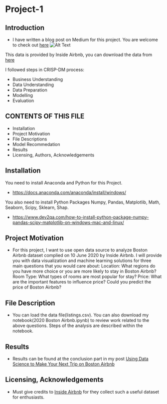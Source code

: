 # Project-1
Introduction
------------
* I have written a blog post on Medium for this project. You are welcome to check out [here](https://medium.com/@lx2254/using-data-science-to-make-your-next-trip-on-boston-airbnb-952030cad433?source=friends_link&sk=b1b5375d4467a8a54a40def3192c87db)
![Alt Text](https://cdn-images-1.medium.com/max/2560/1*BAE3H2ghMdKIQ-jDBAb-Yw.jpeg)

This data is provided by Inside Airbnb, you can download the data from [here](http://insideairbnb.com/get-the-data.html)

I followed steps in CRISP-DM process:
* Business Understanding
* Data Understanding
* Data Preparation
* Modelling
* Evaluation

CONTENTS OF THIS FILE
---------------------

 * Installation
 * Project Motivation
 * File Descriptions
 * Model Recommedation
 * Results
 * Licensing, Authors, Acknowledgements

Installation
------------

You need to install Anaconda and Python for this Project.
* https://docs.anaconda.com/anaconda/install/windows/

You also need to install Python Packages Numpy, Pandas, Matplotlib, Math, Seaborn, Scipy, Sklearn, Shap.
* https://www.dev2qa.com/how-to-install-python-package-numpy-pandas-scipy-matplotlib-on-windows-mac-and-linux/

Project Motivation
------------
 
 * For this project, I want to use open data source to analyze Boston Airbnb dataset complied on 10 June 2020 by Inside Airbnb. I will provide you with data visualization and machine learning solutions for three main questions that you would care about: Location: What regions do you have more choice or you are more likely to stay in Boston Airbnb? Room Type: What types of rooms are most popular for stay? Price: What are the important features to influence price? Could you predict the price of Boston Airbnb?

File Description
------------
* You can load the data file(listings.csv). You can also download my notebook(2020 Boston Airbnb.ipynb) to review work related to the above questions. Steps of the analysis are described within the notebook.

Results
------------
* Results can be found at the conclusion part in my post [Using Data Science to Make Your Next Trip on Boston Airbnb](https://medium.com/@lx2254/using-data-science-to-make-your-next-trip-on-boston-airbnb-952030cad433?source=friends_link&sk=b1b5375d4467a8a54a40def3192c87db)

Licensing, Acknowledgements
------------
* Must give credits to [Inside Airbnb](http://insideairbnb.com/get-the-data.html) for they collect such a useful dataset for enthusiasts. 

